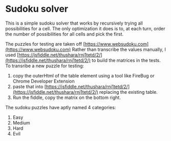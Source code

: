 # Sudoku solver

This is a simple sudoku solver that works by recursively trying all possibilities for a cell.
The only optimization it does is to, at each turn, order the number of possibilities for all cells
and pick the first.

The puzzles for testing are taken off [https://www.websudoku.com](https://www.websudoku.com)
Rather than transcribe the values manually, I used [https://jsfiddle.net/thushara/rnj1tetd/2/](https://jsfiddle.net/thushara/rnj1tetd/2/) to build the matrices
in the tests.
To transribe a new puzzle for testing:

1. copy the outerHtml of the table element using a tool like FireBug or Chrome Developer Extension
2. paste that into [https://jsfiddle.net/thushara/rnj1tetd/2/](https://jsfiddle.net/thushara/rnj1tetd/2/) replacing the existing table.
3. Run the fiddle, copy the matrix on the bottom right.

The sudoku puzzles have aptly named 4 categories:

1. Easy
2. Medium
3. Hard
4. Evil


